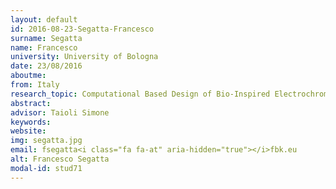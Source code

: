 ```yaml
---
layout: default 
id: 2016-08-23-Segatta-Francesco
surname: Segatta
name: Francesco
university: University of Bologna
date: 23/08/2016
aboutme: 
from: Italy
research_topic: Computational Based Design of Bio-Inspired Electrochromic Molecules for Colour Tuneable Electronic Ink
abstract: 
advisor: Taioli Simone
keywords: 
website: 
img: segatta.jpg
email: fsegatta<i class="fa fa-at" aria-hidden="true"></i>fbk.eu
alt: Francesco Segatta
modal-id: stud71
---
```

